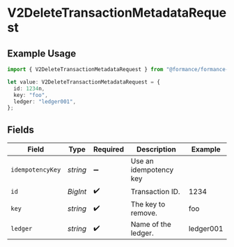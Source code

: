 # V2DeleteTransactionMetadataRequest

## Example Usage

```typescript
import { V2DeleteTransactionMetadataRequest } from "@formance/formance-sdk/sdk/models/operations";

let value: V2DeleteTransactionMetadataRequest = {
  id: 1234n,
  key: "foo",
  ledger: "ledger001",
};
```

## Fields

| Field                  | Type                   | Required               | Description            | Example                |
| ---------------------- | ---------------------- | ---------------------- | ---------------------- | ---------------------- |
| `idempotencyKey`       | *string*               | :heavy_minus_sign:     | Use an idempotency key |                        |
| `id`                   | *BigInt*               | :heavy_check_mark:     | Transaction ID.        | 1234                   |
| `key`                  | *string*               | :heavy_check_mark:     | The key to remove.     | foo                    |
| `ledger`               | *string*               | :heavy_check_mark:     | Name of the ledger.    | ledger001              |